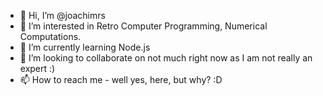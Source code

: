 - 👋 Hi, I’m @joachimrs
- 👀 I’m interested in Retro Computer Programming, Numerical Computations.
- 🌱 I’m currently learning Node.js
- 💞️ I’m looking to collaborate on not much right now as I am not really an expert :)
- 📫 How to reach me - well yes, here, but why? :D

<!---
joachimrs/joachimrs is a ✨ special ✨ repository because its `README.md` (this file) appears on your GitHub profile.
You can click the Preview link to take a look at your changes.
--->
